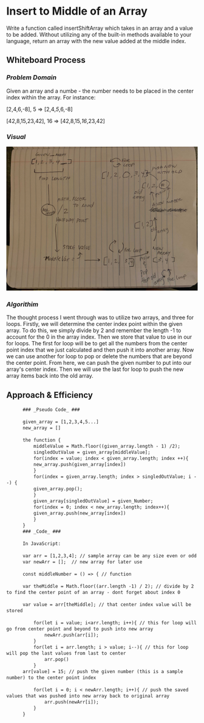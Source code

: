 # Insert to Middle of an Array

Write a function called insertShiftArray which takes in an array and a value to be added. Without utilizing any of the built-in methods available to your language, return an array with the new value added at the middle index.

## Whiteboard Process
### _Problem Domain_  ###
Given an array and a numbe - the number needs to be placed in the center index within the array.
For instance:

[2,4,6,-8], 5   =>  [2,4,*5*,6,-8]

[42,8,15,23,42], 16   =>  [42,8,15,*16*,23,42]

### _Visual_ ### 
![whiteboarding](./Whiteboard2.jpg)

### _Algorithim_ ###
The thought process I went through was to utilize two arrays, and three for loops. Firstly, we will determine the center index point within the given array. To do this, we simply divide by 2 and remember the length -1 to account for the 0 in the array index. Then we store that value to use in our for loops. The first for loop will be to get all the numbers from the center point index that we just calculated and then push it into another array. Now we can use another for loop to pop or delete the numbers that are beyond the center point. From here, we can push the given number to put into our array's center index. Then we will use the last for loop to push the new array items back into the old array.

## Approach & Efficiency
          ### _Pseudo Code_ ###

          given_array = [1,2,3,4,5...]
          new_array = []

          the function {
              middleValue = Math.floor((given_array.length - 1) /2);
              singledOutValue = given_array[middleValue];
              for(index = value; index < given_array.length; index ++){
              new_array.push(given_array[index])
              }
              for(index = given_array.length; index > singledOutValue; i --) {
              given_array.pop();  
              }
              given_array[singledOutValue] = given_Number;
              for(index = 0; index < new_array.length; index++){
              given_array.push(new_array[index])
              }
          }
          ### _Code_ ###

          In JavaScript: 

          var arr = [1,2,3,4]; // sample array can be any size even or odd 
          var newArr = [];  // new array for later use 

          const middleNumber = () => { // function 

          var theMiddle = Math.floor((arr.length -1) / 2); // divide by 2 to find the center point of an array - dont forget about index 0 

          var value = arr[theMiddle]; // that center index value will be stored 

              for(let i = value; i<arr.length; i++){ // this for loop will go from center point and beyond to push into new array 
                  newArr.push(arr[i]); 
              }
              for(let i = arr.length; i > value; i--){ // this for loop will pop the last values from last to center
                  arr.pop() 
              }
          arr[value] = 15; // push the given number (this is a sample number) to the center point index

              for(let i = 0; i < newArr.length; i++){ // push the saved values that was pushed into new array back to original array 
                  arr.push(newArr[i]);
              }
          }

